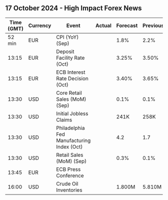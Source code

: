 ## 17 October 2024 - High Impact Forex News

| Time (GMT) | Currency | Event | Actual | Forecast | Previous |
|------|----------|-------|--------|----------|----------|
| 52 min | EUR | CPI (YoY) (Sep) |  | 1.8% | 2.2% |
| 13:15 | EUR | Deposit Facility Rate (Oct) |  | 3.25% | 3.50% |
| 13:15 | EUR | ECB Interest Rate Decision (Oct) |  | 3.40% | 3.65% |
| 13:30 | USD | Core Retail Sales (MoM) (Sep) |  | 0.1% | 0.1% |
| 13:30 | USD | Initial Jobless Claims |  | 241K | 258K |
| 13:30 | USD | Philadelphia Fed Manufacturing Index (Oct) |  | 4.2 | 1.7 |
| 13:30 | USD | Retail Sales (MoM) (Sep) |  | 0.3% | 0.1% |
| 13:45 | EUR | ECB Press Conference |  |  |  |
| 16:00 | USD | Crude Oil Inventories |  | 1.800M | 5.810M |
